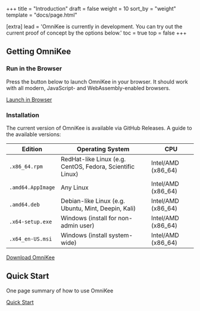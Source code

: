 +++
title = "Introduction"
draft = false
weight = 10
sort_by = "weight"
template = "docs/page.html"

[extra]
lead = 'OmniKee is currently in development. You can try out the current proof of concept by the options below.'
toc = true
top = false
+++

## Getting OmniKee

### Run in the Browser

Press the button below to launch OmniKee in your browser. It should work with all modern, JavaScript- and WebAssembly-enabled browsers.

<a target="_blank" class="btn btn-primary btn-lg px-4 mb-2" href="https://omnikee.github.io/OmniKee/">Launch in Browser</a>

### Installation

The current version of OmniKee is available via GitHub Releases. A guide to the available versions:

| Edition            | Operating System                                           | CPU                    |
| ------------------ | ---------------------------------------------------------- | ---------------------- |
| `.x86_64.rpm`      | RedHat-like Linux (e.g. CentOS, Fedora, Scientific Linux)  | Intel/AMD (x86_64)  |                  |
| `.amd64.AppImage`  | Any Linux                                                  | Intel/AMD (x86_64)  |                  |
| `.amd64.deb`       | Debian-like Linux (e.g. Ubuntu, Mint, Deepin, Kali)        | Intel/AMD (x86_64)  |                  |
| `.x64-setup.exe`   | Windows (install for non-admin user)                       | Intel/AMD (x86_64)  |
| `.x64_en-US.msi`   | Windows (install system-wide)                              | Intel/AMD (x86_64)  |


<a target="_blank" class="btn btn-primary btn-lg px-4 mb-2" href="https://github.com/OmniKee/OmniKee/releases/latest">Download OmniKee</a>

## Quick Start

One page summary of how to use OmniKee

<a class="btn btn-primary btn-lg px-4 mb-2" href="../quick-start">Quick Start</a>
